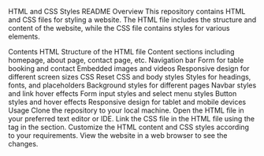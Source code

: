 HTML and CSS Styles README
Overview
This repository contains HTML and CSS files for styling a website. The HTML file includes the structure and content of the website, while the CSS file contains styles for various elements.

Contents
HTML
Structure of the HTML file
Content sections including homepage, about page, contact page, etc.
Navigation bar
Form for table booking and contact
Embedded images and videos
Responsive design for different screen sizes
CSS
Reset CSS and body styles
Styles for headings, fonts, and placeholders
Background styles for different pages
Navbar styles and link hover effects
Form input styles and select menu styles
Button styles and hover effects
Responsive design for tablet and mobile devices
Usage
Clone the repository to your local machine.
Open the HTML file in your preferred text editor or IDE.
Link the CSS file in the HTML file using the <link> tag in the <head> section.
Customize the HTML content and CSS styles according to your requirements.
View the website in a web browser to see the changes.
